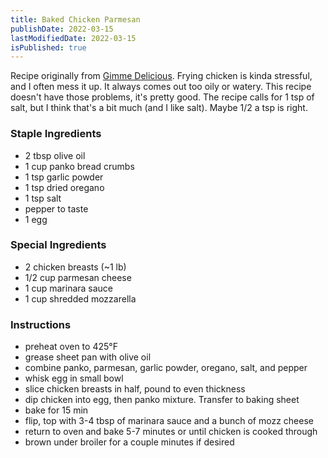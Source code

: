 ```yaml
---
title: Baked Chicken Parmesan
publishDate: 2022-03-15
lastModifiedDate: 2022-03-15
isPublished: true
---
```


Recipe originally from [Gimme Delicious](https://gimmedelicious.com/baked-chicken-parmesan/). Frying 
chicken is kinda stressful, and I often mess it up. It always comes out too oily or watery. This recipe 
doesn't have those problems, it's pretty good. The recipe calls for 1 tsp of salt, but I think that's a 
bit much (and I like salt). Maybe 1/2 a tsp is right.

### Staple Ingredients
- 2 tbsp olive oil
- 1 cup panko bread crumbs
- 1 tsp garlic powder
- 1 tsp dried oregano
- 1 tsp salt
- pepper to taste
- 1 egg

### Special Ingredients
- 2 chicken breasts (~1 lb)
- 1/2 cup parmesan cheese
- 1 cup marinara sauce
- 1 cup shredded mozzarella

### Instructions
- preheat oven to 425°F
- grease sheet pan with olive oil
- combine panko, parmesan, garlic powder, oregano, salt, and pepper
- whisk egg in small bowl
- slice chicken breasts in half, pound to even thickness
- dip chicken into egg, then panko mixture. Transfer to baking sheet
- bake for 15 min
- flip, top with 3-4 tbsp of marinara sauce and a bunch of mozz cheese
- return to oven and bake 5-7 minutes or until chicken is cooked through
- brown under broiler for a couple minutes if desired